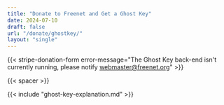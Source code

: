 ```yaml
---
title: "Donate to Freenet and Get a Ghost Key"
date: 2024-07-10
draft: false
url: "/donate/ghostkey/"
layout: "single"
---
```


{{< stripe-donation-form error-message="The Ghost Key back-end isn't currently running, please notify webmaster@freenet.org" >}}

{{< spacer >}}

<div id="certificateSection" style="display: none;">
  <h2>Your Ghost Key</h2>
  <p>Below is your Ghost Key. Please copy and save it securely.</p>
  <textarea id="combinedKey" rows="10" cols="72" readonly></textarea>
  <button id="copyCombinedKey">Copy Ghost Key</button>
</div>

<div id="errorMessage" style="display: none; color: red;"></div>

{{< include "ghost-key-explanation.md" >}}
